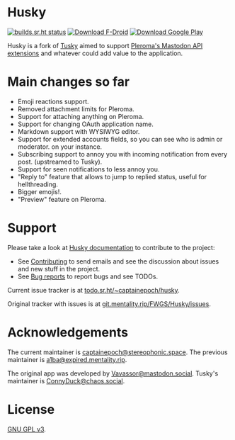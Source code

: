 # Husky

[![builds.sr.ht status](https://builds.sr.ht/~captainepoch/husky/commits.svg)](https://builds.sr.ht/~captainepoch/husky)
[![Download F-Droid](https://img.shields.io/badge/Download-F--Droid-blue)][husky_fdroid]
[![Download Google Play](https://img.shields.io/badge/Download-Play-blue)][husky_playstore]

Husky is a fork of [Tusky][tusky_github] aimed to support [Pleroma's
Mastodon API extensions][mastodon_api_extensions] and whatever could add value
to the application.

# Main changes so far

- Emoji reactions support.
- Removed attachment limits for Pleroma.
- Support for attaching anything on Pleroma.
- Support for changing OAuth application name.
- Markdown support with WYSIWYG editor.
- Support for extended accounts fields, so you can see who is admin or
  moderator.
  on your instance.
- Subscribing support to annoy you with incoming notification from every post.
  (upstreamed to Tusky).
- Support for seen notifications to less annoy you.
- "Reply to" feature that allows to jump to replied status, useful for
  hellthreading.
- Bigger emojis!.
- "Preview" feature on Pleroma.

# Support

Please take a look at [Husky documentation][husky_man] to contribute to the
project:

- See [Contributing][husky_man_contributing] to send emails and see the
  discussion about issues and new stuff in the project.
- See [Bug reports][husky_man_bugreport] to report bugs and see TODOs.

Current issue tracker is at [todo.sr.ht/~captainepoch/husky][husky_todo].

Original tracker with issues is at
[git.mentality.rip/FWGS/Husky/issues][husky_original_issues].

# Acknowledgements

The current maintainer is [captainepoch@stereophonic.space][husky_maintainer].
The previous maintainer is
[a1ba@expired.mentality.rip][husky_previous_maintainer].

The original app was developed by
[Vavassor@mastodon.social][tusky_original_dev].
Tusky's maintainer is [ConnyDuck@chaos.social][tusky_maintainer].

# License

[GNU GPL v3][copying].

[copying]: https://git.sr.ht/~captainepoch/husky/tree/master/item/COPYING
[husky_fdroid]: https://f-droid.org/repository/browse/?fdid=su.xash.husky
[husky_maintainer]: https://stereophonic.space/captainepoch
[husky_man]: https://man.sr.ht/~captainepoch/husky-man/
[husky_man_bugreport]: https://man.sr.ht/~captainepoch/husky-man/bugreport.md
[husky_man_contributing]: https://man.sr.ht/~captainepoch/husky-man/contributing.md
[husky_original_issues]: https://git.mentality.rip/FWGS/Husky/issues
[husky_playstore]: https://play.google.com/store/apps/details?id=su.xash.husky
[husky_previous_maintainer]: https://expired.mentality.rip/users/a1ba
[husky_todo]: https://todo.sr.ht/~captainepoch/husky
[mastodon_api_extensions]: https://docs-develop.pleroma.social/backend/development/API/differences_in_mastoapi_responses/
[tusky_github]: https://github.com/tuskyapp/Tusky
[tusky_maintainer]: https://chaos.social/@ConnyDuck
[tusky_original_dev]: https://mastodon.social/@Vavassor
